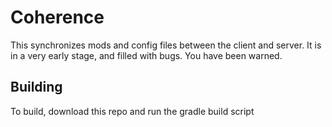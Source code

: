 Coherence
=========
This synchronizes mods and config files between the client and server. It is in a very early stage, and filled with bugs. You have been warned.

Building
--------
To build, download this repo and run the gradle build script